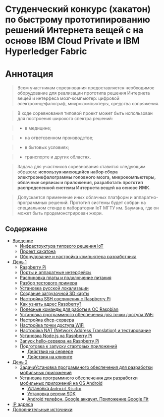 # Cтуденческий конкурс (хакатон) по быстрому прототипированию решений Интернета вещей с на основе IBM Cloud Private и IBM Hyperledger Fabric


# Аннотация <a name="0"></a>

> Всем участникам соревнования предоставляется необходимое оборудование для реализации прототипа решения Интернета вещей и интерфеса мозг-компьютер: цифровой электроэнцефалограф, микрокомпьютеры, средства сопряжения. 

> В ходе соревнования типовой проект может быть использован для построения широкого спектра решений: 

> - в медицине; 

> - на ответсвенном производстве; 

> - в бытовых условиях; 

> - транспорте и других областях.

> Задача для участников соревнования ставится следующим образом: **используя имеющийся набор сбора электроэнефалограммы головного мозга, микрокомпьютеры, облачные сервисы и приложения, разработать прототип распределенной системы Интернета вещей на основе ИМК.** 

> Допускается применение иных облачных платформ и аппаратно-программных решений. Прототип системы будет собран на специальном стенде в лаборатории IoT МГТУ им. Баумана, где он может быть продемонстрирован жюри. 

## Содержание
- [Введение](#1)
	- [Инфраструктура типового решения IoT](#11)
	- [Проект хакатона](#11)
	- [Оборудование и настройка компьютера разработчика](#12)
- [День 1](#day1)
	- [Raspberry Pi](#21)
	- [Порты и аппаратные интерфейсы](#22)
	- [Распиновка платы и подключение питания](#23)
	- [Разбор тестового примера](#25) 
	- [Установка русской локализации](#250) 
	- [Создание загрузочной SD карты](#251) 
	- [Настройка SSH соединения с Raspberry Pi](#26)
	- [Как узнать адрес Raspberry?](#27)
	- [Полезные команды для работы в ОС Raspbian](#28)
	- [Установка программного обеспечения для точки доступа WiFi](#29)
	- [Настройка dhcp-сервера](#2a)
	- [Настройка точки доступа WiFi](#2b)
	- [Настройка NAT (Network Address Translation) и тестирование](#2c)
	- [Установка Node.js на Raspberry Pi](#2d)
	- [Запуск hello-сервера на Raspberry Pi](#2e)
	- [Подготовка к запуску стартовых приложений](#2f)
		- [Действия на сервере](#2f01)
		- [Действия на клиенте](#2f02)
- [День 2](#day3)
	- [ЗадачиУстановка программного обеспечения для разработки мобильных приложений](#21)
	- [Установка программного обеспечения для разработки мобильных приложений на OS Android](#22)
		- [Установка `Android Studio`](#221)
		- [Установка версии SDK](#222)
		- [Android телефон, Google аккаунт, Приложение Google Fit](#223)
- [IP адреса](#99)
- [Дополнительные источники](#a001)
